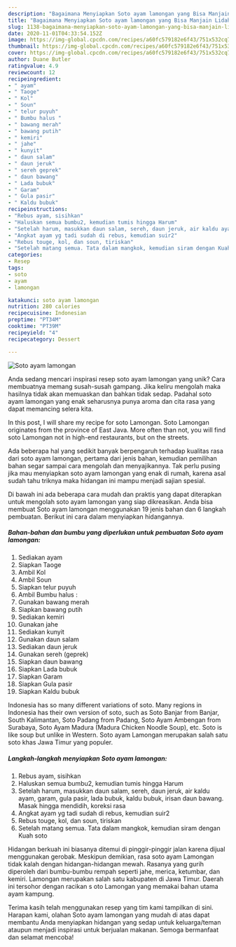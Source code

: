 ```yaml
---
description: "Bagaimana Menyiapkan Soto ayam lamongan yang Bisa Manjain Lidah"
title: "Bagaimana Menyiapkan Soto ayam lamongan yang Bisa Manjain Lidah"
slug: 1138-bagaimana-menyiapkan-soto-ayam-lamongan-yang-bisa-manjain-lidah
date: 2020-11-01T04:33:54.152Z
image: https://img-global.cpcdn.com/recipes/a60fc579182e6f43/751x532cq70/soto-ayam-lamongan-foto-resep-utama.jpg
thumbnail: https://img-global.cpcdn.com/recipes/a60fc579182e6f43/751x532cq70/soto-ayam-lamongan-foto-resep-utama.jpg
cover: https://img-global.cpcdn.com/recipes/a60fc579182e6f43/751x532cq70/soto-ayam-lamongan-foto-resep-utama.jpg
author: Duane Butler
ratingvalue: 4.9
reviewcount: 12
recipeingredient:
- " ayam"
- " Taoge"
- " Kol"
- " Soun"
- " telur puyuh"
- " Bumbu halus "
- " bawang merah"
- " bawang putih"
- " kemiri"
- " jahe"
- " kunyit"
- " daun salam"
- " daun jeruk"
- " sereh geprek"
- " daun bawang"
- " Lada bubuk"
- " Garam"
- " Gula pasir"
- " Kaldu bubuk"
recipeinstructions:
- "Rebus ayam, sisihkan"
- "Haluskan semua bumbu2, kemudian tumis hingga Harum"
- "Setelah harum, masukkan daun salam, sereh, daun jeruk, air kaldu ayam, garam, gula pasir, lada bubuk, kaldu bubuk, irisan daun bawang. Masak hingga mendidih, koreksi rasa"
- "Angkat ayam yg tadi sudah di rebus, kemudian suir2"
- "Rebus touge, kol, dan soun, tiriskan"
- "Setelah matang semua. Tata dalam mangkok, kemudian siram dengan Kuah soto"
categories:
- Resep
tags:
- soto
- ayam
- lamongan

katakunci: soto ayam lamongan 
nutrition: 280 calories
recipecuisine: Indonesian
preptime: "PT34M"
cooktime: "PT39M"
recipeyield: "4"
recipecategory: Dessert

---
```



![Soto ayam lamongan](https://img-global.cpcdn.com/recipes/a60fc579182e6f43/751x532cq70/soto-ayam-lamongan-foto-resep-utama.jpg)

Anda sedang mencari inspirasi resep soto ayam lamongan yang unik? Cara membuatnya memang susah-susah gampang. Jika keliru mengolah maka hasilnya tidak akan memuaskan dan bahkan tidak sedap. Padahal soto ayam lamongan yang enak seharusnya punya aroma dan cita rasa yang dapat memancing selera kita.

In this post, I will share my recipe for soto Lamongan. Soto Lamongan originates from the province of East Java. More often than not, you will find soto Lamongan not in high-end restaurants, but on the streets.

Ada beberapa hal yang sedikit banyak berpengaruh terhadap kualitas rasa dari soto ayam lamongan, pertama dari jenis bahan, kemudian pemilihan bahan segar sampai cara mengolah dan menyajikannya. Tak perlu pusing jika mau menyiapkan soto ayam lamongan yang enak di rumah, karena asal sudah tahu triknya maka hidangan ini mampu menjadi sajian spesial.


Di bawah ini ada beberapa cara mudah dan praktis yang dapat diterapkan untuk mengolah soto ayam lamongan yang siap dikreasikan. Anda bisa membuat Soto ayam lamongan menggunakan 19 jenis bahan dan 6 langkah pembuatan. Berikut ini cara dalam menyiapkan hidangannya.

<!--inarticleads1-->

##### Bahan-bahan dan bumbu yang diperlukan untuk pembuatan Soto ayam lamongan:

1. Sediakan  ayam
1. Siapkan  Taoge
1. Ambil  Kol
1. Ambil  Soun
1. Siapkan  telur puyuh
1. Ambil  Bumbu halus :
1. Gunakan  bawang merah
1. Siapkan  bawang putih
1. Sediakan  kemiri
1. Gunakan  jahe
1. Sediakan  kunyit
1. Gunakan  daun salam
1. Sediakan  daun jeruk
1. Gunakan  sereh (geprek)
1. Siapkan  daun bawang
1. Siapkan  Lada bubuk
1. Siapkan  Garam
1. Siapkan  Gula pasir
1. Siapkan  Kaldu bubuk


Indonesia has so many different variations of soto. Many regions in Indonesia has their own version of soto, such as Soto Banjar from Banjar, South Kalimantan, Soto Padang from Padang, Soto Ayam Ambengan from Surabaya, Soto Ayam Madura (Madura Chicken Noodle Soup), etc. Soto is like soup but unlike in Western. Soto ayam Lamongan merupakan salah satu soto khas Jawa Timur yang populer. 

<!--inarticleads2-->

##### Langkah-langkah menyiapkan Soto ayam lamongan:

1. Rebus ayam, sisihkan
1. Haluskan semua bumbu2, kemudian tumis hingga Harum
1. Setelah harum, masukkan daun salam, sereh, daun jeruk, air kaldu ayam, garam, gula pasir, lada bubuk, kaldu bubuk, irisan daun bawang. Masak hingga mendidih, koreksi rasa
1. Angkat ayam yg tadi sudah di rebus, kemudian suir2
1. Rebus touge, kol, dan soun, tiriskan
1. Setelah matang semua. Tata dalam mangkok, kemudian siram dengan Kuah soto


Hidangan berkuah ini biasanya ditemui di pinggir-pinggir jalan karena dijual menggunakan gerobak. Meskipun demikian, rasa soto ayam Lamongan tidak kalah dengan hidangan-hidangan mewah. Rasanya yang gurih diperoleh dari bumbu-bumbu rempah seperti jahe, merica, ketumbar, dan kemiri. Lamongan merupakan salah satu kabupaten di Jawa Timur. Daerah ini tersohor dengan racikan s oto Lamongan yang memakai bahan utama ayam kampung. 

Terima kasih telah menggunakan resep yang tim kami tampilkan di sini. Harapan kami, olahan Soto ayam lamongan yang mudah di atas dapat membantu Anda menyiapkan hidangan yang sedap untuk keluarga/teman ataupun menjadi inspirasi untuk berjualan makanan. Semoga bermanfaat dan selamat mencoba!
